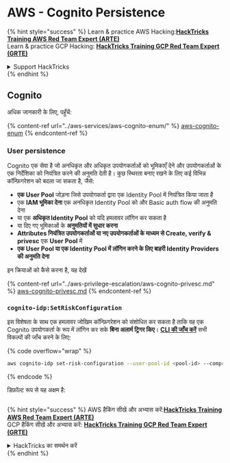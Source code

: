 # AWS - Cognito Persistence

{% hint style="success" %}
Learn & practice AWS Hacking:<img src="../../../.gitbook/assets/image (1).png" alt="" data-size="line">[**HackTricks Training AWS Red Team Expert (ARTE)**](https://training.hacktricks.xyz/courses/arte)<img src="../../../.gitbook/assets/image (1).png" alt="" data-size="line">\
Learn & practice GCP Hacking: <img src="../../../.gitbook/assets/image (2).png" alt="" data-size="line">[**HackTricks Training GCP Red Team Expert (GRTE)**<img src="../../../.gitbook/assets/image (2).png" alt="" data-size="line">](https://training.hacktricks.xyz/courses/grte)

<details>

<summary>Support HackTricks</summary>

* Check the [**subscription plans**](https://github.com/sponsors/carlospolop)!
* **Join the** 💬 [**Discord group**](https://discord.gg/hRep4RUj7f) or the [**telegram group**](https://t.me/peass) or **follow** us on **Twitter** 🐦 [**@hacktricks\_live**](https://twitter.com/hacktricks\_live)**.**
* **Share hacking tricks by submitting PRs to the** [**HackTricks**](https://github.com/carlospolop/hacktricks) and [**HackTricks Cloud**](https://github.com/carlospolop/hacktricks-cloud) github repos.

</details>
{% endhint %}

## Cognito

अधिक जानकारी के लिए, पहुँचें:

{% content-ref url="../aws-services/aws-cognito-enum/" %}
[aws-cognito-enum](../aws-services/aws-cognito-enum/)
{% endcontent-ref %}

### User persistence

Cognito एक सेवा है जो अनधिकृत और अधिकृत उपयोगकर्ताओं को भूमिकाएँ देने और उपयोगकर्ताओं के एक निर्देशिका को नियंत्रित करने की अनुमति देती है। कुछ स्थिरता बनाए रखने के लिए कई विभिन्न कॉन्फ़िगरेशन को बदला जा सकता है, जैसे:

* **एक User Pool** जोड़ना जिसे उपयोगकर्ता द्वारा एक Identity Pool में नियंत्रित किया जाता है
* एक **IAM भूमिका देना** एक अनधिकृत Identity Pool को और Basic auth flow की अनुमति देना
* या एक **अधिकृत Identity Pool** को यदि हमलावर लॉगिन कर सकता है
* या दिए गए भूमिकाओं के **अनुमतियों में सुधार करना**
* **Attributes नियंत्रित उपयोगकर्ताओं या नए उपयोगकर्ताओं के माध्यम से Create, verify & privesc** एक **User Pool** में
* **एक User Pool या एक Identity Pool में लॉगिन करने के लिए बाहरी Identity Providers की अनुमति देना**

इन क्रियाओं को कैसे करना है, यह देखें

{% content-ref url="../aws-privilege-escalation/aws-cognito-privesc.md" %}
[aws-cognito-privesc.md](../aws-privilege-escalation/aws-cognito-privesc.md)
{% endcontent-ref %}

### `cognito-idp:SetRiskConfiguration`

इस विशेषता के साथ एक हमलावर जोखिम कॉन्फ़िगरेशन को संशोधित कर सकता है ताकि वह एक Cognito उपयोगकर्ता के रूप में लॉगिन कर सके **बिना अलार्म ट्रिगर किए**। [**CLI की जाँच करें**](https://docs.aws.amazon.com/cli/latest/reference/cognito-idp/set-risk-configuration.html) सभी विकल्पों की जाँच करने के लिए:

{% code overflow="wrap" %}
```bash
aws cognito-idp set-risk-configuration --user-pool-id <pool-id> --compromised-credentials-risk-configuration EventFilter=SIGN_UP,Actions={EventAction=NO_ACTION}
```
{% endcode %}

डिफ़ॉल्ट रूप से यह अक्षम है:

<figure><img src="https://lh6.googleusercontent.com/EOiM0EVuEgZDfW3rOJHLQjd09-KmvraCMssjZYpY9sVha6NcxwUjStrLbZxAT3D3j9y08kd5oobvW8a2fLUVROyhkHaB1OPhd7X6gJW3AEQtlZM62q41uYJjTY1EJ0iQg6Orr1O7yZ798EpIJ87og4Tbzw=s2048" alt=""><figcaption></figcaption></figure>

{% hint style="success" %}
AWS हैकिंग सीखें और अभ्यास करें:<img src="../../../.gitbook/assets/image (1).png" alt="" data-size="line">[**HackTricks Training AWS Red Team Expert (ARTE)**](https://training.hacktricks.xyz/courses/arte)<img src="../../../.gitbook/assets/image (1).png" alt="" data-size="line">\
GCP हैकिंग सीखें और अभ्यास करें: <img src="../../../.gitbook/assets/image (2).png" alt="" data-size="line">[**HackTricks Training GCP Red Team Expert (GRTE)**<img src="../../../.gitbook/assets/image (2).png" alt="" data-size="line">](https://training.hacktricks.xyz/courses/grte)

<details>

<summary>HackTricks का समर्थन करें</summary>

* [**सदस्यता योजनाएँ**](https://github.com/sponsors/carlospolop) देखें!
* **हमारे** 💬 [**Discord समूह**](https://discord.gg/hRep4RUj7f) या [**टेलीग्राम समूह**](https://t.me/peass) में शामिल हों या **हमारा अनुसरण करें** **Twitter** 🐦 [**@hacktricks\_live**](https://twitter.com/hacktricks\_live)**.**
* **हैकिंग ट्रिक्स साझा करें और** [**HackTricks**](https://github.com/carlospolop/hacktricks) और [**HackTricks Cloud**](https://github.com/carlospolop/hacktricks-cloud) गिटहब रिपोजिटरी में PR सबमिट करें।

</details>
{% endhint %}
